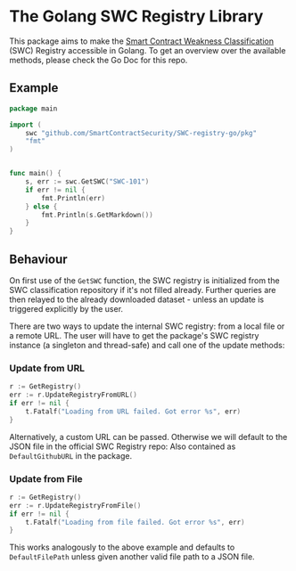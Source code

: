 # The Golang SWC Registry Library

This package aims to make the [Smart Contract Weakness Classification](https://smartcontractsecurity.github.io/SWC-registry/) (SWC) Registry accessible in Golang. To get an overview over the available methods, please check the Go Doc for this repo.

## Example
```go
package main

import (
    swc "github.com/SmartContractSecurity/SWC-registry-go/pkg"
    "fmt"
)


func main() {
    s, err := swc.GetSWC("SWC-101")
    if err != nil {
        fmt.Println(err)
    } else {
        fmt.Println(s.GetMarkdown())
    }
}
```

## Behaviour
On first use of the `GetSWC` function, the SWC registry is initialized from the SWC classification repository if it's not filled already. Further queries are then relayed to the already downloaded dataset - unless an update is triggered explicitly by the user.

There are two ways to update the internal SWC registry: from a local file or a remote URL. The user will have to get the package's SWC registry instance (a singleton and thread-safe) and call one of the update methods:

### Update from URL
```go
r := GetRegistry()
err := r.UpdateRegistryFromURL()
if err != nil {
    t.Fatalf("Loading from URL failed. Got error %s", err)
}
```
Alternatively, a custom URL can be passed. Otherwise we will default to the JSON file in the official SWC Registry repo: Also contained as `DefaultGithubURL` in the package.

### Update from File
```go
r := GetRegistry()
err := r.UpdateRegistryFromFile()
if err != nil {
    t.Fatalf("Loading from file failed. Got error %s", err)
}
```
This works analogously to the above example and defaults to `DefaultFilePath` unless given another valid file path to a JSON file.